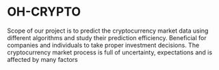 # OH-CRYPTO
Scope of our project is to predict the cryptocurrency market data using different algorithms and study their prediction efficiency. Beneficial for companies and individuals to take proper investment decisions. The cryptocurrency market process is full of uncertainty, expectations and is affected by many factors
